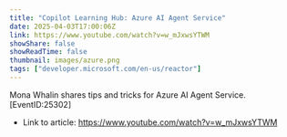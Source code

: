 ```yaml
---
title: "Copilot Learning Hub: Azure AI Agent Service"
date: 2025-04-03T17:00:06Z
link: https://www.youtube.com/watch?v=w_mJxwsYTWM
showShare: false
showReadTime: false
thumbnail: images/azure.png
tags: ["developer.microsoft.com/en-us/reactor"]
---
```

Mona Whalin shares tips and tricks for Azure AI Agent Service. [EventID:25302]

- Link to article: https://www.youtube.com/watch?v=w_mJxwsYTWM
